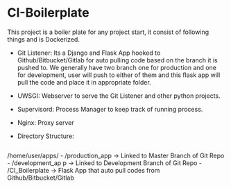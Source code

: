 # CI-Boilerplate
This project is a boiler plate for any project start, it consist of following things and is Dockerized.

- Git Listener: Its a  Django and Flask App hooked to Github/Bitbucket/Gitlab for auto pulling code based on the branch it is pushed to.
  We generally have two branch one for production and one for development,  user will push to either of them and this 
  flask app will pull the code and place it in appropriate folder.
  
- UWSGI: Webserver to serve the Git Listener and other python projects.

- Supervisord: Process Manager to keep track of running process.

- Nginx: Proxy server

- Directory Structure:
  ```
/home/user/apps/
    - /production_app      -> Linked to Master Branch of Git Repo
    - /development_ap p    -> Linked to Development Branch of Git Repo
    - /CI_Boilerplate      -> Flask App that auto pull codes from Github/Bitbucket/Gitlab
```
